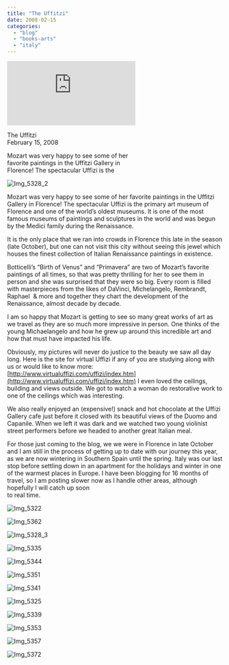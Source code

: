 ```yaml
---
title: "The Uffitzi"
date: 2008-02-15
categories: 
  - "blog"
  - "books-arts"
  - "italy"
---
```


![Img_5328](https://pub-ac94b3f306b24c0dba4238943c97f2e1.r2.dev/.shared/image.html?/photos/uncategorized/2008/02/22/img_5328.png)

The Uffitzi  
February 15, 2008

Mozart was very happy to see some of her  
favorite paintings in the Uffitzi Gallery in  
Florence! The spectacular Uffizi is the  

<!--more-->

![Img_5328_2](https://pub-ac94b3f306b24c0dba4238943c97f2e1.r2.dev/photos/uncategorized/2008/02/22/img_5328_2.png)

Mozart was very happy to see some of her favorite paintings in the Uffitzi Gallery in Florence! The spectacular Uffizi is the primary art museum of Florence and one of the world’s oldest museums. It is one of the most famous museums of paintings and sculptures in the world and was begun by the Medici family during the Renaissance.

It is the only place that we ran into crowds in Florence this late in the season (late October), but one can not visit this city without seeing this jewel which houses the finest collection of Italian Renaissance paintings in existence.

Botticelli’s “Birth of Venus” and “Primavera” are two of Mozart’s favorite paintings of all times, so that was pretty thrilling for her to see them in person and she was surprised that they were so big. Every room is filled with masterpieces from the likes of DaVinci, Michelangelo, Rembrandt, Raphael  & more and together they chart the development of the Renaissance, almost decade by decade.

I am so happy that Mozart is getting to see so many great works of art as we travel as they are so much more impressive in person. One thinks of the young Michaelangelo and how he grew up around this incredible art and how that must have impacted his life.

Obviously, my pictures will never do justice to the beauty we saw all day long. Here is the site for virtual Uffizi if any of you are studying along with us or would like to know more: [http://www.virtualuffizi.com/uffizi/index.htm](http://www.virtualuffizi.com/uffizi/index.htm) I even loved the ceilings, building and views outside. We got to watch a woman do restorative work to one of the ceilings which was interesting.

We also really enjoyed an (expensive!) snack and hot chocolate at the Uffizi Gallery cafe just before it closed with its beautiful views of the Duomo and Capanile. When we left it was dark and we watched two young violinist street performers before we headed to another great Italian meal.

For those just coming to the blog, we we were in Florence in late October and I am still in the process of getting up to date with our journey this year, as we are now wintering in Southern Spain until the spring. Italy was our last stop before settling down in an apartment for the holidays and winter in one of the warmest places in Europe. I have been blogging for 16 months of travel, so I am posting slower now as I handle other areas, although hopefully I will catch up soon  
to real time.

![Img_5322](https://pub-ac94b3f306b24c0dba4238943c97f2e1.r2.dev/photos/uncategorized/2008/02/22/img_5322.png)

![Img_5362](https://pub-ac94b3f306b24c0dba4238943c97f2e1.r2.dev/photos/uncategorized/2008/02/22/img_5362.png)

![Img_5328_3](https://pub-ac94b3f306b24c0dba4238943c97f2e1.r2.dev/photos/uncategorized/2008/02/22/img_5328_3.png)

![Img_5335](https://pub-ac94b3f306b24c0dba4238943c97f2e1.r2.dev/photos/uncategorized/2008/02/22/img_5335.png)

![Img_5344](https://pub-ac94b3f306b24c0dba4238943c97f2e1.r2.dev/photos/uncategorized/2008/02/22/img_5344.png)

![Img_5351](https://pub-ac94b3f306b24c0dba4238943c97f2e1.r2.dev/photos/uncategorized/2008/02/22/img_5351.png)

![Img_5341](https://pub-ac94b3f306b24c0dba4238943c97f2e1.r2.dev/photos/uncategorized/2008/02/22/img_5341.png)

![Img_5325](https://pub-ac94b3f306b24c0dba4238943c97f2e1.r2.dev/photos/uncategorized/2008/02/22/img_5325.png)

![Img_5339](https://pub-ac94b3f306b24c0dba4238943c97f2e1.r2.dev/photos/uncategorized/2008/02/22/img_5339.png)

![Img_5353](https://pub-ac94b3f306b24c0dba4238943c97f2e1.r2.dev/photos/uncategorized/2008/02/22/img_5353.png)

![Img_5357](https://pub-ac94b3f306b24c0dba4238943c97f2e1.r2.dev/photos/uncategorized/2008/02/22/img_5357.png)

![Img_5372](https://pub-ac94b3f306b24c0dba4238943c97f2e1.r2.dev/photos/uncategorized/2008/02/22/img_5372.png)
